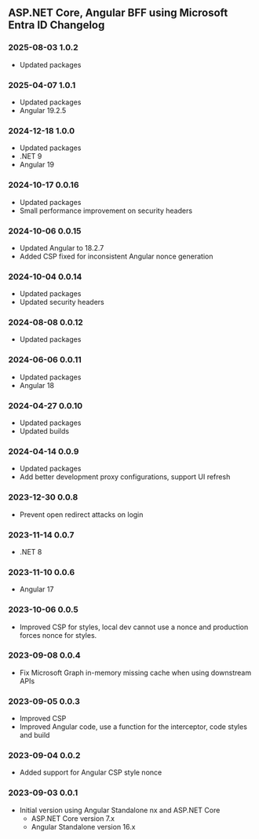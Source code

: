## ASP.NET Core, Angular BFF using Microsoft Entra ID Changelog

### 2025-08-03 1.0.2
- Updated packages

### 2025-04-07 1.0.1
- Updated packages
- Angular 19.2.5

### 2024-12-18 1.0.0
- Updated packages
- .NET 9
- Angular 19

### 2024-10-17 0.0.16
- Updated packages
- Small performance improvement on security headers

### 2024-10-06 0.0.15
- Updated Angular to 18.2.7
- Added CSP fixed for inconsistent Angular nonce generation

### 2024-10-04 0.0.14

- Updated packages
- Updated security headers

### 2024-08-08 0.0.12

- Updated packages

### 2024-06-06 0.0.11

- Updated packages
- Angular 18

### 2024-04-27 0.0.10

- Updated packages
- Updated builds

### 2024-04-14 0.0.9

- Updated packages
- Add better development proxy configurations, support UI refresh

### 2023-12-30 0.0.8

- Prevent open redirect attacks on login

### 2023-11-14 0.0.7

- .NET 8

### 2023-11-10 0.0.6

- Angular 17

### 2023-10-06 0.0.5

- Improved CSP for styles, local dev cannot use a nonce and production forces nonce for styles.

### 2023-09-08 0.0.4

- Fix Microsoft Graph in-memory missing cache when using downstream APIs

### 2023-09-05 0.0.3

- Improved CSP
- Improved Angular code, use a function for the interceptor, code styles and build

### 2023-09-04 0.0.2

- Added support for Angular CSP style nonce

### 2023-09-03 0.0.1

- Initial version using Angular Standalone nx and ASP.NET Core
  - ASP.NET Core version 7.x
  - Angular Standalone version 16.x
